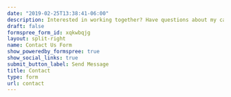 ```yaml
---
date: "2019-02-25T13:38:41-06:00"
description: Interested in working together? Have questions about my cat? Send me a message, and I'd love to chat!
draft: false
formspree_form_id: xqkwbqjg
layout: split-right
name: Contact Us Form
show_poweredby_formspree: true
show_social_links: true
submit_button_label: Send Message
title: Contact
type: form
url: contact
---
```

